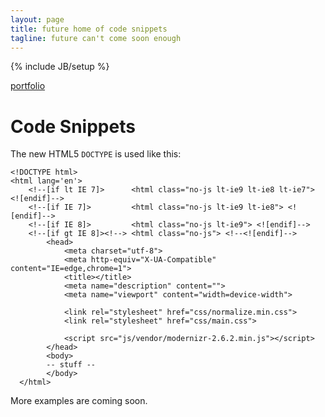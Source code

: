 ```yaml
---
layout: page
title: future home of code snippets
tagline: future can't come soon enough
---
```

{% include JB/setup %}

[portfolio](http://cargocollective.com/russ)

# Code Snippets

The new HTML5 `DOCTYPE` is used like this:
    
    <!DOCTYPE html>
    <html lang='en'>
		<!--[if lt IE 7]>      <html class="no-js lt-ie9 lt-ie8 lt-ie7"> <![endif]-->
		<!--[if IE 7]>         <html class="no-js lt-ie9 lt-ie8"> <![endif]-->
		<!--[if IE 8]>         <html class="no-js lt-ie9"> <![endif]-->
		<!--[if gt IE 8]><!--> <html class="no-js"> <!--<![endif]-->
		    <head>
		        <meta charset="utf-8">
		        <meta http-equiv="X-UA-Compatible" content="IE=edge,chrome=1">
		        <title></title>
		        <meta name="description" content="">
		        <meta name="viewport" content="width=device-width">
		
		        <link rel="stylesheet" href="css/normalize.min.css">
		        <link rel="stylesheet" href="css/main.css">
		
		        <script src="js/vendor/modernizr-2.6.2.min.js"></script>
		    </head>
		    <body>
		    -- stuff --
		    </body>
	  </html>

  
More examples are coming soon.


